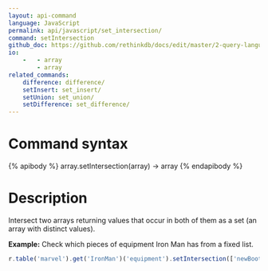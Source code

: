 ```yaml
---
layout: api-command 
language: JavaScript
permalink: api/javascript/set_intersection/
command: setIntersection
github_doc: https://github.com/rethinkdb/docs/edit/master/2-query-language/api/javascript/document-manipulation/setIntersection.md
io:
    -   - array
        - array
related_commands:
    difference: difference/
    setInsert: set_insert/
    setUnion: set_union/
    setDifference: set_difference/
---
```


# Command syntax #

{% apibody %}
array.setIntersection(array) &rarr; array
{% endapibody %}

# Description #

Intersect two arrays returning values that occur in both of them as a set (an array with
distinct values).

__Example:__ Check which pieces of equipment Iron Man has from a fixed list.

```js
r.table('marvel').get('IronMan')('equipment').setIntersection(['newBoots', 'arc_reactor']).run(conn, callback)
```

